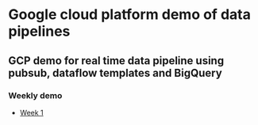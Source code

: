 # Google cloud platform demo of data pipelines

## GCP demo for real time data pipeline using pubsub, dataflow templates and BigQuery

### Weekly demo

* [Week 1](./week1)

